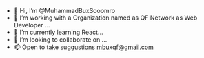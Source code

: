 - 👋 Hi, I’m @MuhammadBuxSooomro
- 👀 I’m working with a Organization named as QF Network as Web Developer ...
- 🌱 I’m currently learning  React...
- 💞️ I’m looking to collaborate on ...
- 📫 Open to take suggustions mbuxqf@gmail.com

<!---
MuhammadBuxSooomro/MuhammadBuxSooomro is a ✨ special ✨ repository because its `README.md` (this file) appears on your GitHub profile.
You can click the Preview link to take a look at your changes.
--->
